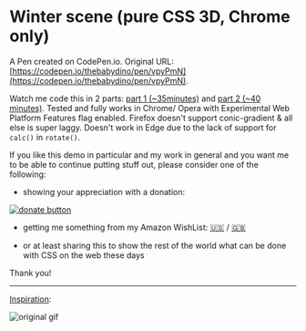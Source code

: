 # Winter scene (pure CSS 3D, Chrome only)

A Pen created on CodePen.io. Original URL: [https://codepen.io/thebabydino/pen/vpyPmN](https://codepen.io/thebabydino/pen/vpyPmN).

Watch me code this in 2 parts: [part 1 (~35minutes)](https://www.youtube.com/watch?v=AeQvfZE33Fw)  and [part 2 (~40 minutes)](https://youtu.be/FHcZAAwZ91s).  Tested and fully works in Chrome/ Opera with Experimental Web Platform Features flag enabled. Firefox doesn't support conic-gradient & all else is super laggy. Doesn't work in Edge due to the lack of support for `calc()` in `rotate()`.

If you like this demo in particular and my work in general and you want me to be able to continue putting stuff out, please consider one of the following:

* showing your appreciation with a donation: 

[![donate button](https://liberapay.com/assets/widgets/donate.svg)](https://liberapay.com/anatudor/donate)

* getting me something from my Amazon WishList: [🇺🇸](https://www.amazon.com/gp/registry/wishlist/2Y3C4722GXH0I/) / [🇬🇧](https://www.amazon.co.uk/gp/registry/wishlist/2I25W7U0KADSR/)

* or at least sharing this to show the rest of the world what can be done with CSS on the web these days

Thank you!

---

[Inspiration](https://angulargeometry.tumblr.com/post/168909466457/xmas-eve-gif-daily-c4d):

![original gif](https://78.media.tumblr.com/dcdfcfcd46eb567f39209bec71792620/tumblr_p1h07iP1kh1s60oo7o1_400.gif)